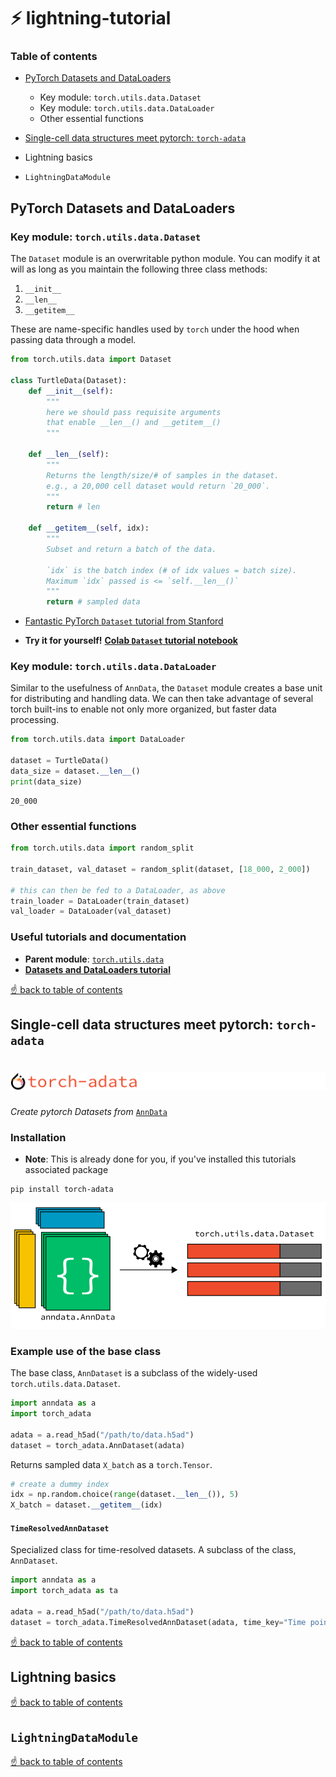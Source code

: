 # ⚡ lightning-tutorial

### Table of contents

* [PyTorch Datasets and DataLoaders](#pytorch-datasets-and-dataloaders)
    * Key module: `torch.utils.data.Dataset`
    * Key module: `torch.utils.data.DataLoader`
    * Other essential functions
    
* [Single-cell data structures meet pytorch: `torch-adata`](#single-cell-data-structures-meet-pytorch-torch-adata)
* Lightning basics
* `LightningDataModule`


## PyTorch Datasets and DataLoaders

### Key module: `torch.utils.data.Dataset`

The `Dataset` module is an overwritable python module. You can modify it at will as long as you maintain the following three class methods:
1. `__init__`
2. `__len__`
3. `__getitem__`

These are name-specific handles used by `torch` under the hood when passing data through a model.

```python
from torch.utils.data import Dataset

class TurtleData(Dataset):
    def __init__(self):
        """
        here we should pass requisite arguments
        that enable __len__() and __getitem__()
        """
        
    def __len__(self):
        """
        Returns the length/size/# of samples in the dataset.
        e.g., a 20,000 cell dataset would return `20_000`.
        """
        return # len
    
    def __getitem__(self, idx):
        """
        Subset and return a batch of the data.
        
        `idx` is the batch index (# of idx values = batch size). 
        Maximum `idx` passed is <= `self.__len__()`
        """
        return # sampled data
```

* [Fantastic PyTorch `Dataset` tutorial from Stanford](https://stanford.edu/~shervine/blog/pytorch-how-to-generate-data-parallel)

* **Try it for yourself!** [**Colab `Dataset` tutorial notebook**](https://colab.research.google.com/github/mvinyard/lightning-tutorial/blob/main/notebooks/tutorial_nb.01.pytorch_datasets.ipynb)


### Key module: `torch.utils.data.DataLoader`

Similar to the usefulness of `AnnData`, the `Dataset` module creates a base unit for distributing and handling data. We can then take advantage of several torch built-ins to enable not only more organized, but faster data processing.

```python
from torch.utils.data import DataLoader

dataset = TurtleData()
data_size = dataset.__len__()
print(data_size)
```
```
20_000
```

### Other essential functions

```python
from torch.utils.data import random_split

train_dataset, val_dataset = random_split(dataset, [18_000, 2_000])

# this can then be fed to a DataLoader, as above
train_loader = DataLoader(train_dataset)
val_loader = DataLoader(val_dataset)
```

### Useful tutorials and documentation

* **Parent module**: [`torch.utils.data`](https://pytorch.org/docs/stable/data.html)
* **[Datasets and DataLoaders tutorial](https://pytorch.org/tutorials/beginner/basics/data_tutorial.html)**

[☝️ back to table of contents](#table-of-contents)

## Single-cell data structures meet pytorch: `torch-adata`
# ![torch-adata-logo](https://github.com/mvinyard/torch-adata/blob/main/docs/imgs/torch-adata.logo.large.svg)

*Create pytorch Datasets from* [`AnnData`](https://anndata.readthedocs.io/en/latest/)

### Installation
- **Note**: This is already done for you, if you've installed this tutorials associated package
```
pip install torch-adata
```

![torch-adata-concept-overview](https://github.com/mvinyard/torch-adata/blob/main/docs/imgs/torch-adata.concept_overview.svg)

### Example use of the base class

The base class, `AnnDataset` is a subclass of the widely-used `torch.utils.data.Dataset`. 

```python
import anndata as a
import torch_adata

adata = a.read_h5ad("/path/to/data.h5ad")
dataset = torch_adata.AnnDataset(adata)
```

Returns sampled data `X_batch` as a `torch.Tensor`.
```python
# create a dummy index
idx = np.random.choice(range(dataset.__len__()), 5)
X_batch = dataset.__getitem__(idx)
```

#### `TimeResolvedAnnDataset`

Specialized class for time-resolved datasets. A subclass of the class, `AnnDataset`.

```python
import anndata as a
import torch_adata as ta

adata = a.read_h5ad("/path/to/data.h5ad")
dataset = torch_adata.TimeResolvedAnnDataset(adata, time_key="Time point")
```

[☝️ back to table of contents](#table-of-contents)

## Lightning basics

[☝️ back to table of contents](#table-of-contents)

## `LightningDataModule`

[☝️ back to table of contents](#table-of-contents)
